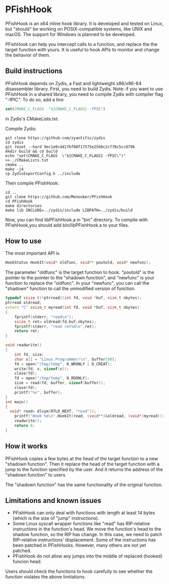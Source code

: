 # PFishHook
PFishHook is an x64 inline hook library. It is developed and tested on Linux, but "should" be working on POSIX-compatible systems, like UNIX and macOS. The support for Windows is planned to be developed.

PFishHook can help you intercept calls to a function, and replace the the target function with yours. It is useful to hook APIs to monitor and change the behavior of them.

## Build instructions
PFishHook depends on Zydis, a Fast and lightweight x86/x86-64 disassembler library. First, you need to build Zydis.
Note: if you want to use PFishHook in a shared library, you need to compile Zydis with compiler flag "-fPIC". To do so, add a line 
```cmake
set(CMAKE_C_FLAGS  "${CMAKE_C_FLAGS} -fPIC")
```
in Zydis's CMakeLists.txt.

Compile Zydis:
```shell
git clone https://github.com/zyantific/zydis
cd zydis
git reset --hard 9ec1e0c4d17bf08f17575e25b0c2cf70c5cc879b
mkdir build && cd build
echo "set(CMAKE_C_FLAGS  \"${CMAKE_C_FLAGS} -fPIC\")" >>../CMakeLists.txt
cmake ..
make -j4
cp ZydisExportConfig.h ../include
```

Then compile PFishHook:
```shell
cd ..
git clone https://github.com/Menooker/PFishHook
cd PFishHook
make directories
make lib INCLUDE=../zydis/include LIBPATH=../zydis/build
```
Now, you can find libPFishHook.a in "bin" directory. To compile with PFishHook,you should add bin/libPFishHook.a to your files.

## How to use

The most important API is
```C++
HookStatus HookIt(void* oldfunc, void** poutold, void* newfunc);

```
The parameter "oldfunc" is the target function to hook. "poutold" is the pointer to the pointer to the "shadown function", and "newfunc" is your function to replace the "oldfunc".
In your "newfunc", you can call the "shadown" function to call the unmodified version of function.


```C++
typedef ssize_t(*ptrread)(int fd, void *buf, size_t nbytes);
ptrread oldread;
extern "C" ssize_t myread(int fd, void *buf, size_t nbytes)
{
	fprintf(stderr, "read\n");
	ssize_t ret= oldread(fd,buf,nbytes);
	fprintf(stderr, "read ret%d\n",ret);
	return ret;
}

void readwrite()
{
	int fd, size;
	char s[] = "Linux Programmer!\n", buffer[80];
	fd = open("/tmp/temp", O_WRONLY | O_CREAT);
	write(fd, s, sizeof(s));
	close(fd);
	fd = open("/tmp/temp", O_RDONLY);
	size = read(fd, buffer, sizeof(buffer));
	close(fd);
	printf("%s", buffer);
}
int main()
{
  void* read= dlsym(RTLD_NEXT, "read"));
	printf("Hook %d\n",HookIt(read, (void**)&oldread, (void*)myread));
	readwrite();
	return 0;
}
```

## How it works
PFishHook copies a few bytes at the head of the target function to a new "shadown function". Then it replace the head of the target function with a jump to the function specified by the user. And it returns the address of the "shadown function" to users.

The "shadown function" has the same functionality of the original function.

## Limitations and known issues
 * PFishHook can only deal with functions with length at least 14 bytes (which is the size of "jump" instructions).
 * Some Linux syscall wrapper functions like "read" has RIP-relative instructions in the function's head. We move the function's head to the shadow function, so the RIP has change. In this case, we need to patch RIP-relative instructions' displacement. Some of the instructions has been patched in PFishHooks. However, many others are not yet patched.
 * PFishHook do not allow any jumps into the middle of replaced (hooked) funcion head.

Users should check the functions to hook carefully to see whether the function violates the above limitations.
